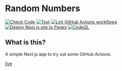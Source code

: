 # Random Numbers

[![Check Code](https://github.com/willemverbuyst/random-numbers/actions/workflows/code-check.yml/badge.svg)](https://github.com/willemverbuyst/random-numbers/actions/workflows/code-check.yml) [![Test](https://github.com/willemverbuyst/random-numbers/actions/workflows/code-test.yml/badge.svg)](https://github.com/willemverbuyst/random-numbers/actions/workflows/code-test.yml) [![Lint GitHub Actions workflows](https://github.com/willemverbuyst/random-numbers/actions/workflows/gh-actions-lint.yml/badge.svg)](https://github.com/willemverbuyst/random-numbers/actions/workflows/gh-actions-lint.yml) [![Deploy Next.js site to Pages](https://github.com/willemverbuyst/random-numbers/actions/workflows/deploy-nextjs.yml/badge.svg?branch=main)](https://github.com/willemverbuyst/random-numbers/actions/workflows/deploy-nextjs.yml) [![CodeQL](https://github.com/willemverbuyst/random-numbers/actions/workflows/codeql.yml/badge.svg)](https://github.com/willemverbuyst/random-numbers/actions/workflows/codeql.yml)

## What is this?

A simple Next.js app to try out some GitHub Actions.

[live](https://willemverbuyst.github.io/random-numbers/)
